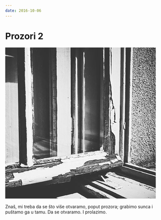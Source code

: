 ```yaml
---
date: 2016-10-06
---
```


# Prozori 2

![](prozori2.jpg)

Znaš, mi treba da se što više otvaramo, poput prozora; grabimo sunca i puštamo ga u tamu. Da se otvaramo. I prolazimo.
